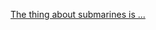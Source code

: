 [The thing about submarines is ...](http://static.fjcdn.com/pictures/Male+genital+joke+_8a8562_3703243.jpg)